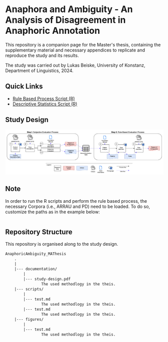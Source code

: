 # Anaphora and Ambiguity - An Analysis of Disagreement in Anaphoric Annotation

This repository is a companion page for the Master's thesis, containing the supplementary material and necessary appendices to replicate and reproduce the study and its results.

The study was carried out by Lukas Beiske, University of Konstanz, Department of Linguistics, 2024.

## Quick Links

* [Rule Based Process Script (R)](scripts/table.xlsx)
* [Descriptive Statistics Script (R)](scripts/)

## Study Design

![study-design](documentation/study-design.png)

## Note

In order to run the R scripts and perform the rule based process, the necessary Corpora (i.e., ARRAU and PD) need to be loaded. To do so, customize the paths as in the example below:

```r

```

## Repository Structure
This repository is organised along to the study design.

```
AnaphoricAmbiguity_MAThesis
    .
    |
    |--- documentation/
        |
        |--- study-design.pdf
                The used methodlogy in the theis.
    |--- scripts/
        |
        |--- test.md
                The used methodlogy in the theis.
        |--- test.md
                The used methodlogy in the theis.
    |--- figures/
        |
        |--- test.md
                The used methodlogy in the theis.
                    
```
